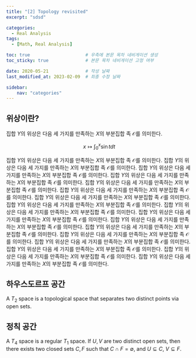 ```yaml
---
title: "[2] Topology revisited"
excerpt: "sdsd"

categories:
  - Real Analysis
tags:
  - [Math, Real Analysis]

toc: true                     # 우측에 본문 목차 네비게이션 생성
toc_sticky: true              # 본문 목차 네비게이션 고정 여부

date: 2020-05-21              # 작성 날짜
last_modified_at: 2023-02-09  # 최종 수정 날짜

sidebar:
    nav: "categories"
---
```


## 위상이란?

집합 $Y$의 위상은 다음 세 가지를 만족하는 $X$의 부분집합 족 $\mathcal O$를 의미한다. 

$$
x \mapsto \int_0^x \sin t dt
$$

집합 $Y$의 위상은 다음 세 가지를 만족하는 $X$의 부분집합 족 $\mathcal O$를 의미한다. 집합 $Y$의 위상은 다음 세 가지를 만족하는 $X$의 부분집합 족 $\mathcal O$를 의미한다. 집합 $Y$의 위상은 다음 세 가지를 만족하는 $X$의 부분집합 족 $\mathcal O$를 의미한다. 집합 $Y$의 위상은 다음 세 가지를 만족하는 $X$의 부분집합 족 $\mathcal O$를 의미한다. 집합 $Y$의 위상은 다음 세 가지를 만족하는 $X$의 부분집합 족 $\mathcal O$를 의미한다. 집합 $Y$의 위상은 다음 세 가지를 만족하는 $X$의 부분집합 족 $\mathcal O$를 의미한다. 집합 $Y$의 위상은 다음 세 가지를 만족하는 $X$의 부분집합 족 $\mathcal O$를 의미한다. 집합 $Y$의 위상은 다음 세 가지를 만족하는 $X$의 부분집합 족 $\mathcal O$를 의미한다. 집합 $Y$의 위상은 다음 세 가지를 만족하는 $X$의 부분집합 족 $\mathcal O$를 의미한다. 집합 $Y$의 위상은 다음 세 가지를 만족하는 $X$의 부분집합 족 $\mathcal O$를 의미한다. 집합 $Y$의 위상은 다음 세 가지를 만족하는 $X$의 부분집합 족 $\mathcal O$를 의미한다. 집합 $Y$의 위상은 다음 세 가지를 만족하는 $X$의 부분집합 족 $\mathcal O$를 의미한다. 집합 $Y$의 위상은 다음 세 가지를 만족하는 $X$의 부분집합 족 $\mathcal O$를 의미한다. 집합 $Y$의 위상은 다음 세 가지를 만족하는 $X$의 부분집합 족 $\mathcal O$를 의미한다. 집합 $Y$의 위상은 다음 세 가지를 만족하는 $X$의 부분집합 족 $\mathcal O$를 의미한다. 집합 $Y$의 위상은 다음 세 가지를 만족하는 $X$의 부분집합 족 $\mathcal O$를 의미한다. 집합 $Y$의 위상은 다음 세 가지를 만족하는 $X$의 부분집합 족 $\mathcal O$를 의미한다. 

## 하우스도르프 공간

A $T_2$ space is a topological space that separates two distinct points via open sets.

## 정칙 공간

A $T_4$ space is a regular $T_1$ space. If  $U,V$ are two distinct open sets, then there exists two closed sets $C,F$ such that $C\cap F = \emptyset$, and $U\subseteq C$, $V \subseteq F$. 